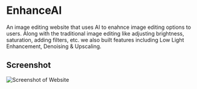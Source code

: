 <h1>EnhanceAI</h1>
An image editing website that uses AI to enahnce image editing options to users. Along with the traditional image editing like adjusting brightness, saturation, adding filters, etc. we also built features including Low Light Enhancement, Denoising & Upscaling.

<h2>Screenshot</h2>
<img src="https://i.imgur.com/02iXK5m.png" alt="Screenshot of Website">

